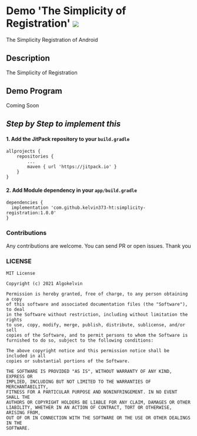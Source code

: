 # Demo 'The Simplicity of Registration' [![](https://jitpack.io/v/kelvin373-ht/simplicity-registration.svg)](https://jitpack.io/#kelvin373-ht/simplicity-registration)
The Simplicity Registration of Android

## Description

The Simplicity of Registration

## Demo Program

Coming Soon

## _Step by Step to implement this_

#### 1. Add the JitPack repository to your `build.gradle`

```
allprojects {
    repositories {
        ...
        maven { url 'https://jitpack.io' }
    }
}
  ```
  #### 2. Add Module dependency in your `app/build.gradle`
  
  ```
  dependencies {
    implementation 'com.github.kelvin373-ht:simplicity-registration:1.0.0'
  }
  ```

### Contributions

Any contributions are welcome. You can send PR or open issues.
Thank you

### LICENSE
```
MIT License

Copyright (c) 2021 Algokelvin

Permission is hereby granted, free of charge, to any person obtaining a copy
of this software and associated documentation files (the "Software"), to deal
in the Software without restriction, including without limitation the rights
to use, copy, modify, merge, publish, distribute, sublicense, and/or sell
copies of the Software, and to permit persons to whom the Software is
furnished to do so, subject to the following conditions:

The above copyright notice and this permission notice shall be included in all
copies or substantial portions of the Software.

THE SOFTWARE IS PROVIDED "AS IS", WITHOUT WARRANTY OF ANY KIND, EXPRESS OR
IMPLIED, INCLUDING BUT NOT LIMITED TO THE WARRANTIES OF MERCHANTABILITY,
FITNESS FOR A PARTICULAR PURPOSE AND NONINFRINGEMENT. IN NO EVENT SHALL THE
AUTHORS OR COPYRIGHT HOLDERS BE LIABLE FOR ANY CLAIM, DAMAGES OR OTHER
LIABILITY, WHETHER IN AN ACTION OF CONTRACT, TORT OR OTHERWISE, ARISING FROM,
OUT OF OR IN CONNECTION WITH THE SOFTWARE OR THE USE OR OTHER DEALINGS IN THE
SOFTWARE.
```

